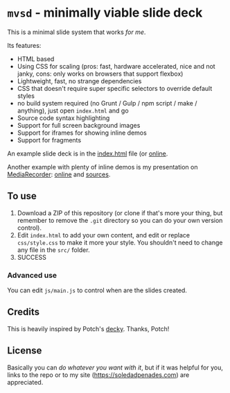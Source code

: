 # `mvsd` - minimally viable slide deck

This is a minimal slide system that works *for me*.

Its features:

* HTML based
* Using CSS for scaling (pros: fast, hardware accelerated, nice and not janky, cons: only works on browsers that support flexbox)
* Lightweight, fast, no strange dependencies
* CSS that doesn't require super specific selectors to override default styles
* no build system required (no Grunt / Gulp / npm script / make / anything), just open `index.html` and go
* Source code syntax highlighting
* Support for full screen background images
* Support for iframes for showing inline demos
* Support for fragments

An example slide deck is in the [index.html](./index.html) file (or [online](https://sole.github.io/mvsd/).

Another example with plenty of inline demos is my presentation on [MediaRecorder](https://developer.mozilla.org/en-US/docs/Web/API/MediaRecorder_API): [online](https://soledadpenades.com/files/t/2016_rtalchemy/) and [sources](https://github.com/sole/mediarecorder-slides).

## To use

1. Download a ZIP of this repository (or clone if that's more your thing, but remember to remove the `.git` directory so you can do your own version control).
2. Edit `index.html` to add your own content, and edit or replace `css/style.css` to make it more your style. You shouldn't need to change any file in the `src/` folder.
3. SUCCESS

### Advanced use

You can edit `js/main.js` to control when are the slides created.

## Credits

This is heavily inspired by Potch's [decky](https://github.com/potch/decky/). Thanks, Potch!

## License

Basically you can *do whatever you want with it*, but if it was helpful for you, links to the repo or to my site (https://soledadpenades.com) are appreciated.

